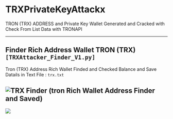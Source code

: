 # TRXPrivateKeyAttackx
TRON (TRX) ADDRESS and Private Key Wallet Generated and Cracked with Check From List Data with TRONAPI



---
## Finder Rich Address Wallet TRON (TRX) `[TRXAttacker_Finder_V1.py]` 

Tron (TRX) Address Rich Wallet Finded and Checked Balance and Save Datails in Text File : `trx.txt`

![TRX Finder (tron Rich Wallet Address Finder and Saved)](https://raw.githubusercontent.com/Pymmdrza/TRXPrivateKeyAttackx/mainx/TrxAttackerFinder.JPG 'tron Rich Wallet Address Finder and Saved')
---
![](https://raw.githubusercontent.com/Pymmdrza/TRXPrivateKeyAttackx/mainx/trxAPIAttack.JPG)
